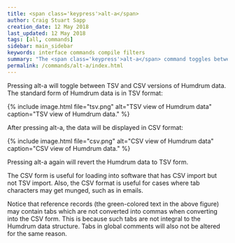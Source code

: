 ```yaml
---
title: <span class='keypress'>alt-a</span>
author: Craig Stuart Sapp
creation_date: 12 May 2018
last_updated: 12 May 2018
tags: [all, commands]
sidebar: main_sidebar
keywords: interface commands compile filters
summary: "The <span class='keypress'>alt-a</span> command toggles between TSV and CSV form of Humdrum data."
permalink: /commands/alt-a/index.html
---
```


Pressing <span class="keypress">alt-a</span> will toggle between
TSV and CSV versions of Humdrum data.  The standard form of Humdrum data
is in TSV format:

{% include image.html
	file="tsv.png"
	alt="TSV view of Humdrum data"
	caption="TSV view of Humdrum data."
%}


After pressing <span class="keypress">alt-a</span>, the data will be
displayed in CSV format:

{% include image.html
	file="csv.png"
	alt="CSV view of Humdrum data"
	caption="CSV view of Humdrum data."
%}

Pressing <span class="keypress">alt-a</span> again will revert the 
Humdrum data to TSV form.

The CSV form is useful for loading into software that has CSV import but 
not TSV import.  Also, the CSV format is useful for cases where tab
characters may get munged, such as in emails.

Notice that reference records (the green-colored text in the above figure)
may contain tabs which are not converted into commas when converting into
the CSV form.  This is because such tabs are not integral to the 
Humdrum data structure.  Tabs in global comments will also not be altered
for the same reason.


